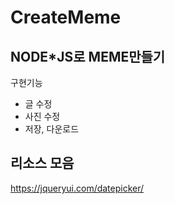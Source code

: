 # CreateMeme

  ## NODE*JS로 MEME만들기
  
  구현기능
   - 글 수정
   - 사진 수정
   - 저장, 다운로드
   
  ## 리소스 모음
  https://jqueryui.com/datepicker/
